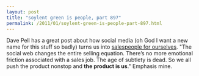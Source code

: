 ```yaml
---
layout: post
title: "soylent green is people, part 897"
permalink: /2011/01/soylent-green-is-people-part-897.html
---
```


<p>Dave Pell has a great post about how social media (oh God I want a new name for this stuff so badly) turns us into <a href="http://tweetagewasteland.com/2011/01/now-sellng-on-the-web-you/">salespeople for ourselves</a>. &quot;The social web changes the entire selling equation. There’s no more emotional friction associated with a sales job. The age of subtlety is dead. So we all push the product nonstop and <strong>the product is us</strong>.&quot; Emphasis mine.</p>


